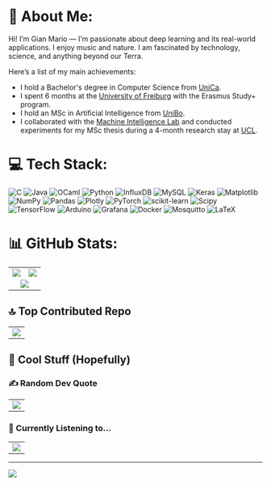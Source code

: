 # 💫 About Me:
Hi! I’m Gian Mario — I’m passionate about deep learning and its real-world applications. I enjoy music and nature. I am fascinated by technology, science, and anything beyond our Terra.

Here’s a list of my main achievements:
- I hold a Bachelor's degree in Computer Science from [UniCa](https://www.unica.it/it).  
- I spent 6 months at the [University of Freiburg](https://uni-freiburg.de/en/) with the Erasmus Study+ program.  
- I hold an MSc in Artificial Intelligence from [UniBo](https://www.unibo.it/it).
- I collaborated with the [Machine Intelligence Lab](https://www.machineintelligencelab.ai/) and conducted experiments for my MSc thesis during a 4-month research stay at [UCL](https://www.ucl.ac.uk/).


# 💻 Tech Stack:
![C](https://img.shields.io/badge/c-%2300599C.svg?style=for-the-badge&logo=c&logoColor=white) ![Java](https://img.shields.io/badge/java-%23ED8B00.svg?style=for-the-badge&logo=openjdk&logoColor=white) ![OCaml](https://img.shields.io/badge/OCaml-%23E98407.svg?style=for-the-badge&logo=ocaml&logoColor=white) ![Python](https://img.shields.io/badge/python-3670A0?style=for-the-badge&logo=python&logoColor=ffdd54) ![InfluxDB](https://img.shields.io/badge/InfluxDB-22ADF6?style=for-the-badge&logo=InfluxDB&logoColor=white) ![MySQL](https://img.shields.io/badge/mysql-4479A1.svg?style=for-the-badge&logo=mysql&logoColor=white) ![Keras](https://img.shields.io/badge/Keras-%23D00000.svg?style=for-the-badge&logo=Keras&logoColor=white) ![Matplotlib](https://img.shields.io/badge/Matplotlib-%23ffffff.svg?style=for-the-badge&logo=Matplotlib&logoColor=black) ![NumPy](https://img.shields.io/badge/numpy-%23013243.svg?style=for-the-badge&logo=numpy&logoColor=white) ![Pandas](https://img.shields.io/badge/pandas-%23150458.svg?style=for-the-badge&logo=pandas&logoColor=white) ![Plotly](https://img.shields.io/badge/Plotly-%233F4F75.svg?style=for-the-badge&logo=plotly&logoColor=white) ![PyTorch](https://img.shields.io/badge/PyTorch-%23EE4C2C.svg?style=for-the-badge&logo=PyTorch&logoColor=white) ![scikit-learn](https://img.shields.io/badge/scikit--learn-%23F7931E.svg?style=for-the-badge&logo=scikit-learn&logoColor=white) ![Scipy](https://img.shields.io/badge/SciPy-%230C55A5.svg?style=for-the-badge&logo=scipy&logoColor=%white) ![TensorFlow](https://img.shields.io/badge/TensorFlow-%23FF6F00.svg?style=for-the-badge&logo=TensorFlow&logoColor=white) ![Arduino](https://img.shields.io/badge/-Arduino-00979D?style=for-the-badge&logo=Arduino&logoColor=white) ![Grafana](https://img.shields.io/badge/grafana-%23F46800.svg?style=for-the-badge&logo=grafana&logoColor=white) ![Docker](https://img.shields.io/badge/docker-%230db7ed.svg?style=for-the-badge&logo=docker&logoColor=white) ![Mosquitto](https://img.shields.io/badge/mosquitto-%233C5280.svg?style=for-the-badge&logo=eclipsemosquitto&logoColor=white) ![LaTeX](https://img.shields.io/badge/latex-%23008080.svg?style=for-the-badge&logo=latex&logoColor=white)

# 📊 GitHub Stats:
<table align="center">
  <tr>
    <td align="center">
      <img src="https://github-readme-stats.vercel.app/api?username=GianM0027&theme=dark&hide_border=false&include_all_commits=false&count_private=false" />
    </td>
    <td align="center">
      <img src="https://nirzak-streak-stats.vercel.app/?user=GianM0027&theme=dark&hide_border=false" />
    </td>
  </tr>
  <tr>
    <td align="center" colspan="2">
      <img src="https://github-readme-stats.vercel.app/api/top-langs/?username=GianM0027&theme=dark&hide_border=false&include_all_commits=false&count_private=false&layout=compact" />
    </td>
  </tr>
</table>

## 🔝 Top Contributed Repo
<table align="center">
  <td align="center">
      <img src="https://github-contributor-stats.vercel.app/api?username=GianM0027&limit=5&theme=dark&combine_all_yearly_contributions=true" />
    </td>
</table>

## 🎉 Cool Stuff (Hopefully)
### ✍️ Random Dev Quote

<table align="center">
  <td align="center">
      <img src="https://quotes-github-readme.vercel.app/api?type=horizontal&theme=gruvbox" />
    </td>
</table>


### 🎵 Currently Listening to...
<table align="center">
  <tr>
    <td align="center">
      <a href="https://spotify-github-profile.kittinanx.com/api/view?uid=gianmario0023&redirect=true">
        <img src="https://spotify-github-profile.kittinanx.com/api/view?uid=gianmario0023&cover_image=true&theme=compact&show_offline=false&background_color=121212&interchange=false" />
      </a>
    </td>
  </tr>
</table>



---
[![](https://visitcount.itsvg.in/api?id=GianM0027&icon=0&color=0)](https://visitcount.itsvg.in)

<!-- Proudly created with GPRM ( https://gprm.itsvg.in ) -->

